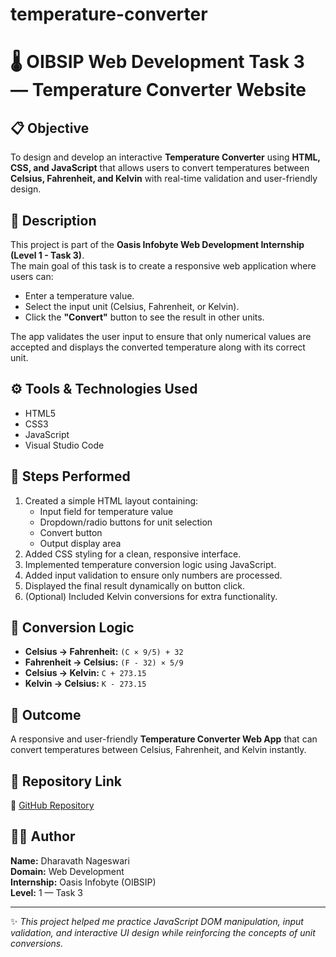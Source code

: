 # temperature-converter
# 🌡️ OIBSIP Web Development Task 3 — Temperature Converter Website

## 📋 Objective
To design and develop an interactive **Temperature Converter** using **HTML, CSS, and JavaScript** that allows users to convert temperatures between **Celsius, Fahrenheit, and Kelvin** with real-time validation and user-friendly design.

## 🧠 Description
This project is part of the **Oasis Infobyte Web Development Internship (Level 1 - Task 3)**.  
The main goal of this task is to create a responsive web application where users can:
- Enter a temperature value.
- Select the input unit (Celsius, Fahrenheit, or Kelvin).
- Click the **"Convert"** button to see the result in other units.

The app validates the user input to ensure that only numerical values are accepted and displays the converted temperature along with its correct unit.

## ⚙️ Tools & Technologies Used
- HTML5  
- CSS3  
- JavaScript  
- Visual Studio Code  

## 🚀 Steps Performed
1. Created a simple HTML layout containing:
   - Input field for temperature value  
   - Dropdown/radio buttons for unit selection  
   - Convert button  
   - Output display area  
2. Added CSS styling for a clean, responsive interface.  
3. Implemented temperature conversion logic using JavaScript.  
4. Added input validation to ensure only numbers are processed.  
5. Displayed the final result dynamically on button click.  
6. (Optional) Included Kelvin conversions for extra functionality.  

## 🔢 Conversion Logic
- **Celsius → Fahrenheit:** `(C × 9/5) + 32`  
- **Fahrenheit → Celsius:** `(F - 32) × 5/9`  
- **Celsius → Kelvin:** `C + 273.15`  
- **Kelvin → Celsius:** `K - 273.15`  

## 🎯 Outcome
A responsive and user-friendly **Temperature Converter Web App** that can convert temperatures between Celsius, Fahrenheit, and Kelvin instantly.



## 🧩 Repository Link
🔗 [GitHub Repository](https://github.com/Nageswari600/OIBSIP_WebDevelopment_Task3)

## 👩‍💻 Author
**Name:** Dharavath Nageswari  
**Domain:** Web Development  
**Internship:** Oasis Infobyte (OIBSIP)  
**Level:** 1 — Task 3  

---

✨ *This project helped me practice JavaScript DOM manipulation, input validation, and interactive UI design while reinforcing the concepts of unit conversions.*

